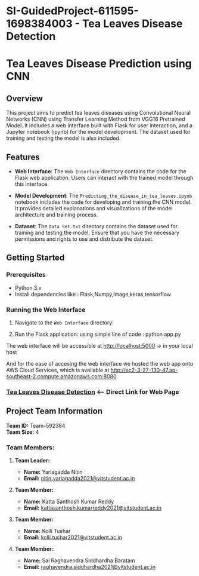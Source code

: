 # SI-GuidedProject-611595-1698384003 - Tea Leaves Disease Detection

# Tea Leaves Disease Prediction using CNN

## Overview

This project aims to predict tea leaves diseases using Convolutional Neural Networks (CNN) using Transfer Learning Method from VGG16 Pretrained Model. It includes a web interface built with Flask for user interaction, and a Jupyter notebook (ipynb) for the model development. The dataset used for training and testing the model is also included.

## Features

- **Web Interface**: The `Web Interface` directory contains the code for the Flask web application. Users can interact with the trained model through this interface.

- **Model Development**: The `Predicting_the_disease_in_tea_leaves.ipynb` notebook includes the code for developing and training the CNN model. It provides detailed explanations and visualizations of the model architecture and training process.

- **Dataset**: The `Data Set.txt` directory contains the dataset used for training and testing the model. Ensure that you have the necessary permissions and rights to use and distribute the dataset.

## Getting Started

### Prerequisites

- Python 3.x
- Install dependencies like : Flask,Numpy,image,keras,tensorflow


### Running the Web Interface

1. Navigate to the `Web Interface` directory:

2. Run the Flask application: using simple line of code : python app.py

The web interface will be accessible at [http://localhost:5000](http://localhost:5000) -> in your local host

And for the ease of accesing the web interface we hosted the web app onto AWS Cloud Services,
which is available at http://ec2-3-27-130-47.ap-southeast-2.compute.amazonaws.com:8080



### [Tea Leaves Disease Detection](http://ec2-3-27-130-47.ap-southeast-2.compute.amazonaws.com:8080)  <-- Direct Link for Web Page



## Project Team Information

**Team ID:** Team-592384  
**Team Size:** 4

### Team Members:

1. **Team Leader:**
   - **Name:** Yarlagadda Nitin
   - **Email:** [nitin.yarlagadda2021@vitstudent.ac.in](mailto:nitin.yarlagadda2021@vitstudent.ac.in)

2. **Team Member:**
   - **Name:** Katta Santhosh Kumar Reddy
   - **Email:** [kattasanthosh.kumarreddy2021@vitstudent.ac.in](mailto:kattasanthosh.kumarreddy2021@vitstudent.ac.in)

3. **Team Member:**
   - **Name:** Kolli Tushar
   - **Email:** [kolli.tushar2021@vitstudent.ac.in](mailto:kolli.tushar2021@vitstudent.ac.in)

4. **Team Member:**
   - **Name:** Sai Raghavendra Siddhardha Baratam
   - **Email:** [raghavendra.siddhardha2021@vitstudent.ac.in](mailto:raghavendra.siddhardha2021@vitstudent.ac.in)


